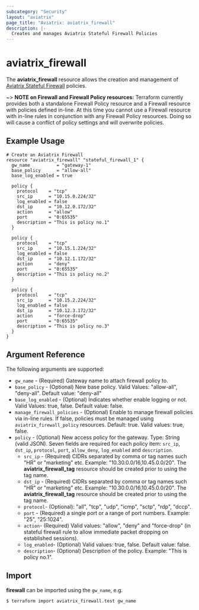 ```yaml
---
subcategory: "Security"
layout: "aviatrix"
page_title: "Aviatrix: aviatrix_firewall"
description: |-
  Creates and manages Aviatrix Stateful Firewall Policies
---
```


# aviatrix_firewall

The **aviatrix_firewall** resource allows the creation and management of [Aviatrix Stateful Firewall](https://docs.aviatrix.com/HowTos/stateful_firewall_faq.html) policies.

~> **NOTE on Firewall and Firewall Policy resources:** Terraform currently provides both a standalone Firewall Policy resource and a Firewall resource with policies defined in-line. At this time you cannot use a Firewall resource with in-line rules in conjunction with any Firewall Policy resources. Doing so will cause a conflict of policy settings and will overwrite policies.

## Example Usage

```hcl
# Create an Aviatrix Firewall
resource "aviatrix_firewall" "stateful_firewall_1" {
  gw_name          = "gateway-1"
  base_policy      = "allow-all"
  base_log_enabled = true

  policy {
    protocol    = "tcp"
    src_ip      = "10.15.0.224/32"
    log_enabled = false
    dst_ip      = "10.12.0.172/32"
    action      = "allow"
    port        = "0:65535"
    description = "This is policy no.1"
  }

  policy {
    protocol    = "tcp"
    src_ip      = "10.15.1.224/32"
    log_enabled = false
    dst_ip      = "10.12.1.172/32"
    action      = "deny"
    port        = "0:65535"
    description = "This is policy no.2"
  }

  policy {
    protocol    = "tcp"
    src_ip      = "10.15.2.224/32"
    log_enabled = false
    dst_ip      = "10.12.3.172/32"
    action      = "force-drop"
    port        = "0:65535"
    description = "This is policy no.3"
  }
}
```

## Argument Reference

The following arguments are supported:

* `gw_name` - (Required) Gateway name to attach firewall policy to.
* `base_policy` - (Optional) New base policy. Valid Values: "allow-all", "deny-all". Default value: "deny-all"
* `base_log_enabled` - (Optional) Indicates whether enable logging or not. Valid Values: true, false. Default value: false.
* `manage_firewall_policies` - (Optional) Enable to manage firewall policies via in-line rules. If false, policies must be managed using `aviatrix_firewall_policy` resources. Default: true. Valid values: true, false.
* `policy` - (Optional) New access policy for the gateway. Type: String (valid JSON). Seven fields are required for each policy item: `src_ip`, `dst_ip`, `protocol`, `port`, `allow_deny`, `log_enabled` and `description`.
  * `src_ip` - (Required) CIDRs separated by comma or tag names such "HR" or "marketing" etc. Example: "10.30.0.0/16,10.45.0.0/20". The **aviatrix_firewall_tag** resource should be created prior to using the tag name.
  * `dst_ip` - (Required) CIDRs separated by comma or tag names such "HR" or "marketing" etc. Example: "10.30.0.0/16,10.45.0.0/20". The **aviatrix_firewall_tag** resource should be created prior to using the tag name.
  * `protocol`- (Optional): "all", "tcp", "udp", "icmp", "sctp", "rdp", "dccp".
  * `port` - (Required) a single port or a range of port numbers. Example: "25", "25:1024".
  * `action`- (Required) Valid values: "allow", "deny" and "force-drop" (in stateful firewall rule to allow immediate packet dropping on established sessions).
  * `log_enabled`- (Optional) Valid values: true, false. Default value: false.
  * `description`- (Optional) Description of the policy. Example: "This is policy no.1".

## Import

**firewall** can be imported using the `gw_name`, e.g.

```
$ terraform import aviatrix_firewall.test gw_name
```
